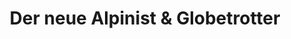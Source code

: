 ---
title: "Der neue Alpinist & Globetrotter"
url: /erlangen/der-neue-alpinist-und-globetrotter/
shop: Outdoor
---
